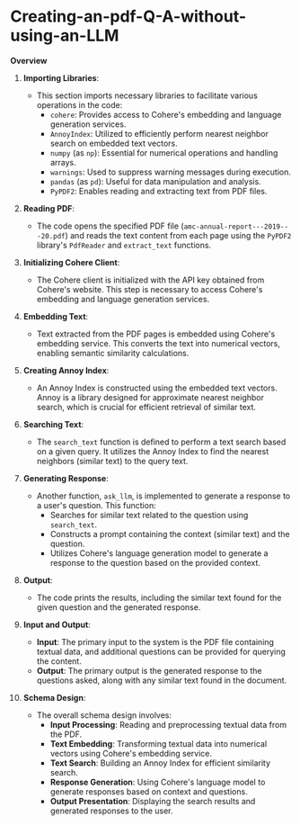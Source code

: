 # Creating-an-pdf-Q-A-without-using-an-LLM

**Overview**


1. **Importing Libraries**:
    - This section imports necessary libraries to facilitate various operations in the code:
        - `cohere`: Provides access to Cohere's embedding and language generation services.
        - `AnnoyIndex`: Utilized to efficiently perform nearest neighbor search on embedded text vectors.
        - `numpy` (as `np`): Essential for numerical operations and handling arrays.
        - `warnings`: Used to suppress warning messages during execution.
        - `pandas` (as `pd`): Useful for data manipulation and analysis.
        - `PyPDF2`: Enables reading and extracting text from PDF files.

2. **Reading PDF**:
    - The code opens the specified PDF file (`amc-annual-report---2019---20.pdf`) and reads the text content from each page using the `PyPDF2` library's `PdfReader` and `extract_text` functions.

3. **Initializing Cohere Client**:
    - The Cohere client is initialized with the API key obtained from Cohere's website. This step is necessary to access Cohere's embedding and language generation services.

4. **Embedding Text**:
    - Text extracted from the PDF pages is embedded using Cohere's embedding service. This converts the text into numerical vectors, enabling semantic similarity calculations.

5. **Creating Annoy Index**:
    - An Annoy Index is constructed using the embedded text vectors. Annoy is a library designed for approximate nearest neighbor search, which is crucial for efficient retrieval of similar text.

6. **Searching Text**:
    - The `search_text` function is defined to perform a text search based on a given query. It utilizes the Annoy Index to find the nearest neighbors (similar text) to the query text.

7. **Generating Response**:
    - Another function, `ask_llm`, is implemented to generate a response to a user's question. This function:
        - Searches for similar text related to the question using `search_text`.
        - Constructs a prompt containing the context (similar text) and the question.
        - Utilizes Cohere's language generation model to generate a response to the question based on the provided context.

8. **Output**:
    - The code prints the results, including the similar text found for the given question and the generated response.

9. **Input and Output**:
    - **Input**: The primary input to the system is the PDF file containing textual data, and additional questions can be provided for querying the content.
    - **Output**: The primary output is the generated response to the questions asked, along with any similar text found in the document.

10. **Schema Design**:
    - The overall schema design involves:
        - **Input Processing**: Reading and preprocessing textual data from the PDF.
        - **Text Embedding**: Transforming textual data into numerical vectors using Cohere's embedding service.
        - **Text Search**: Building an Annoy Index for efficient similarity search.
        - **Response Generation**: Using Cohere's language model to generate responses based on context and questions.
        - **Output Presentation**: Displaying the search results and generated responses to the user.
